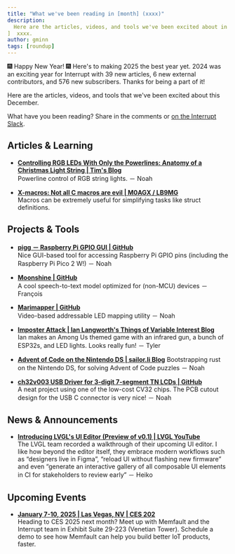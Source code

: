 ```yaml
---
title: "What we've been reading in [month] (xxxx)"
description:
  Here are the articles, videos, and tools we've been excited about in [month
]  xxxx.
author: gminn
tags: [roundup]
---
```


<!-- excerpt start -->

🎆 Happy New Year! 🎆 Here's to making 2025 the best year yet. 2024 was an
exciting year for Interrupt with 39 new articles, 6 new external contributors,
and 576 new subscribers. Thanks for being a part of it!

Here are the articles, videos, and tools that we've been excited about this
December.

<!-- excerpt end -->

What have you been reading? Share in the comments or
[on the Interrupt Slack](https://interrupt-slack.herokuapp.com/).

## Articles & Learning

- [**Controlling RGB LEDs With Only the Powerlines: Anatomy of a Christmas Light String | Tim's Blog**](https://cpldcpu.com/2022/01/23/controlling-rgb-leds-with-only-the-powerlines-anatomy-of-a-christmas-light-string/)<br>
  Powerline control of RGB string lights. － Noah

- [**X-macros: Not all C macros are evil | M0AGX / LB9MG**](https://m0agx.eu/not-all-c-macros-are-evil.html)<br>
  Macros can be extremely useful for simplifying tasks like struct definitions.

## Projects & Tools

- [**pigg － Raspberry Pi GPIO GUI | GitHub**](https://github.com/andrewdavidmackenzie/pigg)<br>
  Nice GUI-based tool for accessing Raspberry Pi GPIO pins (including the
  Raspberry Pi Pico 2 W!) － Noah

- [**Moonshine | GitHub**](https://github.com/usefulsensors/moonshine)<br> A
  cool speech-to-text model optimized for (non-MCU) devices － François

- [**Marimapper | GitHub**](https://github.com/TheMariday/marimapper)<br>
  Video-based addressable LED mapping utility － Noah

- [**Imposter Attack | Ian Langworth's Things of Variable Interest Blog**](https://blog.langworth.com/imposter-attack)<br>
  Ian makes an Among Us themed game with an infrared gun, a bunch of ESP32s, and
  LED lights. Looks really fun! － Tyler

- [**Advent of Code on the Nintendo DS | sailor.li Blog**](https://sailor.li/aocnds.html)
  Bootstrapping rust on the Nintendo DS, for solving Advent of Code
  puzzles － Noah

- [**ch32v003 USB Driver for 3-digit 7-segment TN LCDs | GitHub**](https://github.com/cnlohr/ch32v003_3digit_lcd_usb/)<br>
  A neat project using one of the low-cost CV32 chips. The PCB cutout design for
  the USB C connector is very nice! － Noah

## News & Announcements

- [**Introducing LVGL's UI Editor (Preview of v0.1) | LVGL YouTube**](https://www.youtube.com/watch?v=ntAuLhuK3Ck)<br>
  The LVGL team recorded a walkthrough of their upcoming UI editor. I like how
  beyond the editor itself, they embrace modern workflows such as “designers
  live in Figma”, “reload UI without flashing new firmware” and even “generate
  an interactive gallery of all composable UI elements in CI for stakeholders to
  review early” － Heiko

## Upcoming Events

- [**January 7-10, 2025 | Las Vegas, NV | CES 202**](https://go.memfault.com/2025-ces)<br>
  Heading to CES 2025 next month? Meet up with Memfault and the Interrupt team
  in Exhibit Suite 29-223 (Venetian Tower). Schedule a demo to see how Memfault
  can help you build better IoT products, faster.
